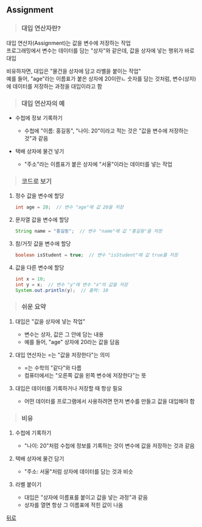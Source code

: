 ## Assignment
> ### 대입 연산자란?
대입 연산자(Assignment)는 값을 변수에 저장하는 작업</br>
프로그래밍에서 변수는 데이터를 담는 "상자"와 같은데, 값을 상자에 넣는 행위가 바로 대입

비유하자면, 대입은 "물건을 상자에 담고 라벨을 붙이는 작업"</br>
예를 들어, "age"라는 이름표가 붙은 상자에 20이란ㄴ 숫자를 담는 것처럼, 변수(상자)에 데이터를 저장하는 과정을 대입이라고 함

> ### 대입 연산자의 예
- 수첩에 정보 기록하기
    - 수첩에 "이름: 홍길동", "나이: 20"이라고 적는 것은 "값을 변수에 저장하는 것"과 같음

- 택배 상자에 물건 넣기
    - "주소"라는 이름표가 붙은 상자에 "서울"이라는 데이터를 넣는 작업

> ### 코드로 보기
1. 정수 값을 변수에 할당
    ```java
    int age = 20;  // 변수 "age"에 값 20을 저장
    ```

2. 문자열 값을 변수에 할당
    ```java
    String name = "홍길동";  // 변수 "name"에 값 "홍길동"을 저장
    ```

3. 참/거짓 값을 변수에 할당
    ```java
    boolean isStudent = true;  // 변수 "isStudent"에 값 true를 저장
    ```

4. 값을 다른 변수에 할당
    ```java
    int x = 10;
    int y = x;  // 변수 "y"에 변수 "x"의 값을 저장
    System.out.println(y);  // 출력: 10
    ```

> ### 쉬운 요약
1. 대입은 "값을 상자에 넣는 작업"
    - 변수는 상자, 값은 그 안에 담는 내용
    - 예를 들어, "age" 상자에 20라는 값을 담음

2. 대입 연산자는 =는 "값을 저장한다"는 의미
    - =는 수학의 "같다"와 다름
    - 컴퓨터에서는 "오른쪽 값을 왼쪽 변수에 저장한다"는 뜻

3. 대입은 데이터를 기록하거나 저장할 때 항상 필요
    - 어떤 데이터를 프로그램에서 사용하려면 먼저 변수를 만들고 값을 대입해야 함

> ### 비유
1. 수첩에 기록하기
    - "나이: 20"처럼 수첩에 정보를 기록하는 것이 변수에 값을 저장하는 것과 같음

2. 택배 상자에 물건 담기
    - "주소: 서울"처럼 상자에 데이터를 담는 것과 비슷

3. 라벨 붙이기
    - 대입은 "상자에 이름표를 붙이고 값을 넣는 과정"과 같음
    - 상자를 열면 항상 그 이름표에 적힌 값이 나옴

[뒤로](java)
